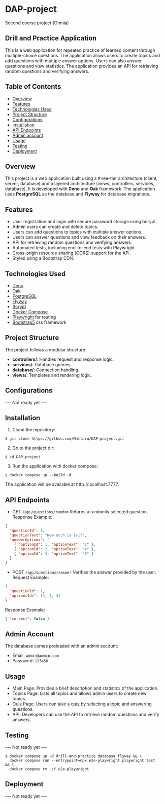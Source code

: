 # DAP-project
Second course project (Omnia)

## Drill and Practice Application

This is a web application for repeated practice of learned content through multiple-choice questions. The application allows users to create topics and add questions with multiple answer options. Users can also answer questions and view statistics. The application provides an API for retrieving random questions and verifying answers.

## Table of Contents

- [Overview](#overview)
- [Features](#features)
- [Technologies Used](#technologies-used)
- [Project Structure](#project-structure)
- [Configurations](#configurations)
- [Installation](#installation)
- [API Endpoints](#api-endpoints)
- [Admin account](#admin-account)
- [Usage](#usage)
- [Testing](#testing)
- [Deployment](#deployment)

## Overview

This project is a web application built using a three-tier architecture (client, server, database) and a layered architecture (views, controllers, services, database). It is developed with **Deno** and **Oak** framework. The application uses **PostgreSQL** as the database and **Flyway** for database migrations.

## Features

- User registration and login with secure password storage using bcrypt.
- Admin users can create and delete topics.
- Users can add questions to topics with multiple answer options.
- Users can answer questions and view feedback on their answers.
- API for retrieving random questions and verifying answers.
- Automated tests, including end-to-end tests with Playwright.
- Cross-origin resource sharing (CORS) support for the API.
- Styled using a Bootstrap CDN.

## Technologies Used

- [Deno](https://deno.land/)
- [Oak](https://deno.land/x/oak)
- [PostgreSQL](https://www.postgresql.org/)
- [Flyway](https://flywaydb.org/)
- [Bcrypt](https://deno.land/x/bcrypt)
- [Docker Compose](https://docs.docker.com/compose/)
- [Playwright](https://playwright.dev/) for testing
- [Bootstrap5](https://getbootstrap.com/) css framework

## Project Structure

The project follows a modular structure:
- **controllers/**: Handles request and response logic.
- **services/**: Database queries.
- **database/**: Connection handling.
- **views/**: Templates and rendering logic.

## Configurations

--- Not ready yet ---

## Installation

1. Clone the repository:
```
$ git clone https://github.com/Mattaru/DAP-project.git
```
2. Go to the project dir:
```
$ cd DAP-project
```
3. Run the application with docker compose:
```
$ docker compose up --build -d
```
The application will be available at http://localhost:7777.

## API Endpoints

- GET `/api/questions/random`
Returns a randomly selected question.
Response Example:
```json
{
  "questionId": 1,
  "questionText": "How much is 1+1?",
  "answerOptions": [
    { "optionId": 1, "optionText": "2" },
    { "optionId": 2, "optionText": "4" },
    { "optionId": 3, "optionText": "6" }
  ]
}
```
- POST `/api/questions/answer`
Verifies the answer provided by the user.
Request Example:
```json
{
  "questionId": 1,
  "optionsIds": [3, 1, 4]
}
```
Response Example:
```json
{ "correct": false }
```

## Admin Account

The database comes preloaded with an admin account:
- Email: `admin@admin.com`
- Password: `123456`

## Usage

- Main Page: Provides a brief description and statistics of the application.
- Topics Page: Lists all topics and allows admin users to create new topics.
- Quiz Page: Users can take a quiz by selecting a topic and answering questions.
- API: Developers can use the API to retrieve random questions and verify answers.

## Testing

--- Not ready yet ---

```
$ docker compose up -d drill-and-practice database flyway && \ 
  docker compose run --entrypoint=npx e2e-playwright playwright test && \
  docker compose rm -sf e2e-playwright
```

## Deployment

--- Not ready yet ---
